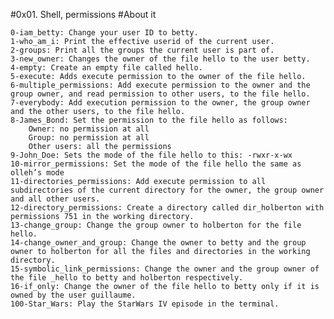 #0x01. Shell, permissions
#About it

    0-iam_betty: Change your user ID to betty.
    1-who_am_i: Print the effective userid of the current user.
    2-groups: Print all the groups the current user is part of.
    3-new_owner: Changes the owner of the file hello to the user betty.
    4-empty: Create an empty file called hello.
    5-execute: Adds execute permission to the owner of the file hello.
    6-multiple_permissions: Add execute permission to the owner and the group owner, and read permission to other users, to the file hello.
    7-everybody: Add execution permission to the owner, the group owner and the other users, to the file hello.
    8-James_Bond: Set the permission to the file hello as follows:
        Owner: no permission at all
        Group: no permission at all
        Other users: all the permissions
    9-John_Doe: Sets the mode of the file hello to this: -rwxr-x-wx
    10-mirror_permissions: Set the mode of the file hello the same as olleh’s mode
    11-directories_permissions: Add execute permission to all subdirectories of the current directory for the owner, the group owner and all other users.
    12-directory_permissions: Create a directory called dir_holberton with permissions 751 in the working directory.
    13-change_group: Change the group owner to holberton for the file hello.
    14-change_owner_and_group: Change the owner to betty and the group owner to holberton for all the files and directories in the working directory.
    15-symbolic_link_permissions: Change the owner and the group owner of the file _hello to betty and holberton respectively.
    16-if_only: Change the owner of the file hello to betty only if it is owned by the user guillaume.
    100-Star_Wars: Play the StarWars IV episode in the terminal.
